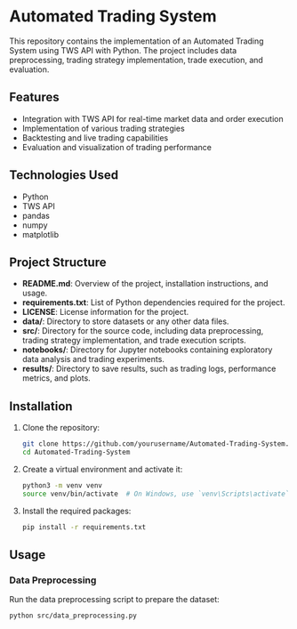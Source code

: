 # Automated Trading System

This repository contains the implementation of an Automated Trading System using TWS API with Python. The project includes data preprocessing, trading strategy implementation, trade execution, and evaluation.

## Features

- Integration with TWS API for real-time market data and order execution
- Implementation of various trading strategies
- Backtesting and live trading capabilities
- Evaluation and visualization of trading performance

## Technologies Used

- Python
- TWS API
- pandas
- numpy
- matplotlib

## Project Structure

- **README.md**: Overview of the project, installation instructions, and usage.
- **requirements.txt**: List of Python dependencies required for the project.
- **LICENSE**: License information for the project.
- **data/**: Directory to store datasets or any other data files.
- **src/**: Directory for the source code, including data preprocessing, trading strategy implementation, and trade execution scripts.
- **notebooks/**: Directory for Jupyter notebooks containing exploratory data analysis and trading experiments.
- **results/**: Directory to save results, such as trading logs, performance metrics, and plots.

## Installation

1. Clone the repository:
    ```bash
    git clone https://github.com/yourusername/Automated-Trading-System.git
    cd Automated-Trading-System
    ```

2. Create a virtual environment and activate it:
    ```bash
    python3 -m venv venv
    source venv/bin/activate  # On Windows, use `venv\Scripts\activate`
    ```

3. Install the required packages:
    ```bash
    pip install -r requirements.txt
    ```

## Usage

### Data Preprocessing

Run the data preprocessing script to prepare the dataset:
```bash
python src/data_preprocessing.py
